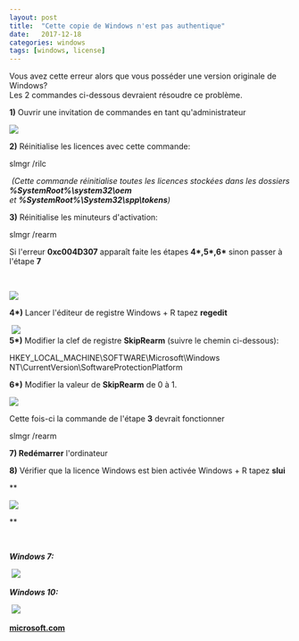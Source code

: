 ```yaml
---
layout: post
title:  "Cette copie de Windows n'est pas authentique"
date:   2017-12-18
categories: windows
tags: [windows, license]
---
```

Vous avez cette erreur alors que vous posséder une version originale de Windows?  
Les 2 commandes ci-dessous devraient résoudre ce problème.  
  
**1)** Ouvrir une invitation de commandes en tant qu'administrateur  

![](https://1.bp.blogspot.com/-JBaNCPNeyyQ/YLVrX1gy7LI/AAAAAAAAE9k/6OwGki9dSkU02qwYa2OZzSZVvNr6zy0rwCPcBGAYYCw/s16000/oem_1.webp)

**2)** Réinitialise les licences avec cette commande:

slmgr /rilc

 _(Cette commande réinitialise toutes les licences stockées dans les dossiers_  
_**%SystemRoot%\\system32\\oem** et **%SystemRoot%\\System32\\spp\\tokens**)_  
  
**3)** Réinitialise les minuteurs d'activation:

slmgr /rearm

Si l'erreur **0xc004D307** apparaît faite les étapes **4\*,5\*,6\*** sinon passer à l'étape **7**

   

![](https://4.bp.blogspot.com/-G-5XCmbmOWg/WlymAOkZVHI/AAAAAAAAAJs/ucOx-EsYTzAfEMev6Wn-UZi4O93YGdMUgCLcBGAs/s1600/erreur_0XC004D307.jpg)

  
**4\*)** Lancer l'éditeur de registre Windows + R tapez **regedit**

 **![](https://1.bp.blogspot.com/-iiuH5nyVtUI/YLQkEGsi8JI/AAAAAAAAE7o/ScFdiocYNkoKmH4aEsbdUdRoFbrptqLkwCPcBGAYYCw/s16000/ezgif.com-gif-maker%25281%2529.gif)**  
**5\*)** Modifier la clef de registre **SkipRearm** (suivre le chemin ci-dessous):  

HKEY\_LOCAL\_MACHINE\\SOFTWARE\\Microsoft\\Windows NT\\CurrentVersion\\SoftwareProtectionPlatform

  
**6\*)** Modifier la valeur de **SkipRearm** de 0 à 1.

![](https://1.bp.blogspot.com/-9bwdFxCUABM/YLV7CN1EG9I/AAAAAAAAE_c/ydtXJu5d6Js0Gg1ggGX4rtAy7Nlc31b8gCNcBGAsYHQ/s16000/a4cfa-iss7t.webp)

Cette fois-ci la commande de l'étape **3** devrait fonctionner  

slmgr /rearm

**7) Redémarrer** l'ordinateur  
  
**8)** Vérifier que la licence Windows est bien activée Windows + R tapez **slui**

**

![](https://1.bp.blogspot.com/-K9lLhJ0LYdc/YLV51fJ2RWI/AAAAAAAAE_M/cedetBB8kZkxVN3QdEjJZxBTZ3xtwmAzQCNcBGAsYHQ/s16000/aomgb-dz8xt.webp)

**

   

_**Windows 7:**_

 _**![](https://1.bp.blogspot.com/-eAn2LxIjJBU/YLV5Lp9E2lI/AAAAAAAAE_E/BSfjcq4nq90cnZ7fg9688M3IeLuTVvgZwCNcBGAsYHQ/s16000/Activation-r%25C3%25A9ussie.webp)**_  

**_Windows 10:_**

 **_![](https://1.bp.blogspot.com/-NOKruhSPBTM/YLV56YJo3xI/AAAAAAAAE_Q/-wf6K974-EA1iWBkPOxPwnZKVs1BJdLuACNcBGAsYHQ/s16000/aazpp-focc6.webp)_**  

**[microsoft.com](https://docs.microsoft.com/en-us/previous-versions/windows/it-pro/windows-server-2012-R2-and-2012/dn502540(v=ws.11))**